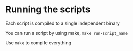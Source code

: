 # Running the scripts

Each script is compiled to a single independent binary

You can run a script by using make, `make run-script_name`

Use `make` to compile everything
